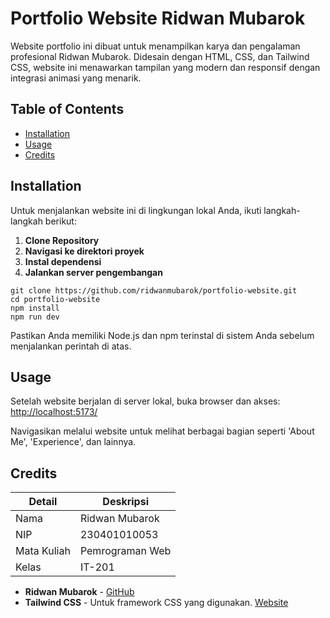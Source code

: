 # Portfolio Website Ridwan Mubarok

Website portfolio ini dibuat untuk menampilkan karya dan pengalaman profesional Ridwan Mubarok. Didesain dengan HTML, CSS, dan Tailwind CSS, website ini menawarkan tampilan yang modern dan responsif dengan integrasi animasi yang menarik.

## Table of Contents
- [Installation](#installation)
- [Usage](#usage)
- [Credits](#credits)

## Installation

Untuk menjalankan website ini di lingkungan lokal Anda, ikuti langkah-langkah berikut:

1. **Clone Repository** 
2. **Navigasi ke direktori proyek** 
3. **Instal dependensi** 
4. **Jalankan server pengembangan** 


```
git clone https://github.com/ridwanmubarok/portfolio-website.git
cd portfolio-website
npm install
npm run dev
```

Pastikan Anda memiliki Node.js dan npm terinstal di sistem Anda sebelum menjalankan perintah di atas.
## Usage
Setelah website berjalan di server lokal, buka browser dan akses:
[http://localhost:5173/](http://localhost:5173/)

Navigasikan melalui website untuk melihat berbagai bagian seperti 'About Me', 'Experience', dan lainnya.

## Credits

| Detail        | Deskripsi |
| -----------   | ----------- |
| Nama          | Ridwan Mubarok       |
| NIP           | 230401010053        |
| Mata Kuliah   | Pemrograman Web        |
| Kelas         | IT-201   |

- **Ridwan Mubarok** - [GitHub](https://github.com/ridwanmubarok)
- **Tailwind CSS** - Untuk framework CSS yang digunakan. [Website](https://tailwindcss.com/)
